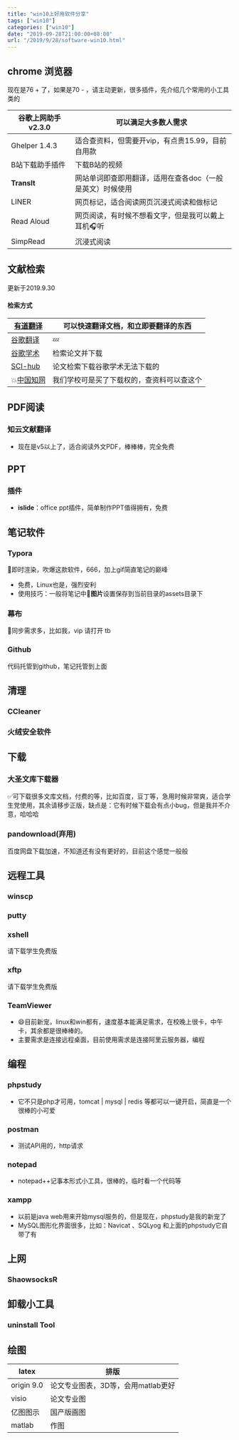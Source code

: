 ```yaml
---
title: "win10上好用软件分享"
tags: ["win10"]
categories: ["win10"]
date: "2019-09-28T21:00:00+08:00"
url: "/2019/9/28/software-win10.html"
---
```


## chrome 浏览器

现在是76 + 了，如果是70 - ，请主动更新，很多插件，先介绍几个常用的小工具类的

| 谷歌上网助手 v2.3.0 | 可以满足大多数人需求                                      |
| ------------------- | --------------------------------------------------------- |
| Ghelper 1.4.3       | 适合查资料，但需要开vip，有点贵15.99，目前自用款          |
| B站下载助手插件     | 下载B站的视频                                             |
| **Translt**         | 网站单词即查即用翻译，适用在查各doc（一般是英文）时候使用 |
| LINER               | 网页标记，适合阅读网页沉浸式阅读和做标记                  |
| Read Aloud          | 网页阅读，有时候不想看文字，但是我可以戴上耳机🎧听         |
| SimpRead            | 沉浸式阅读                                                |

## **文献检索**

更新于2019.9.30

#### 检索方式

| [有道翻译](http://fanyi.youdao.com/)                | 可以快速翻译文档，和立即要翻译的东西       |
| --------------------------------------------------- | ------------------------------------------ |
| [谷歌翻译](https://translate.google.cn/)            | 💤                                          |
| [谷歌学术](https://scholar.google.com.hk/?hl=zh-CN) | 检索论文并下载                             |
| [SCI-hub](https://sci-hub.tw)                       | 论文检索下载谷歌学术无法下载的             |
| 💥[中国知网](https://www.cnki.net/)                  | 我们学校可是买了下载权的，查资料可以查这个 |

## **PDF阅读**

### **知云文献翻译**

- 现在是v5以上了，适合阅读外文PDF，棒棒棒，完全免费

## PPT

### 插件

- **islide**：office ppt插件，简单制作PPT值得拥有，免费

## **笔记软件**

### **Typora**

💟即时渲染，吹爆这款软件，666，加上gif简直笔记的巅峰

- 免费，Linux也是，强烈安利
- 使用技巧：一般将笔记中💨**图片**设置保存到当前目录的assets目录下

### **幕布**

💟同步需求多，比如我，vip 请打开 tb

### Github

代码托管到github，笔记托管到上面

## 清理

### CCleaner

### 火绒安全软件

## 下载

### **大圣文库下载器**

✅可下载很多文库文档，付费的等，比如百度，豆丁等，急用时候非常爽，适合学生党使用，其余请移步正版，缺点是：它有时候下载会有点小bug，但是我并不介意，哈哈哈

### **pandownload**(弃用)

百度网盘下载加速，不知道还有没有更好的，目前这个感觉一般般

## **远程工具**

### winscp

### putty

### **xshell** 

请下载学生免费版

### **xftp** 

请下载学生免费版

### **TeamViewer**

- 😄目前新宠，linux和win都有，速度基本能满足需求，在校晚上很卡，中午卡，其余都是很棒棒的。
- 主要需求是连接远程桌面，目前使用需求是连接阿里云服务器，编程

## **编程**

### **phpstudy**

- 它不只是php才可用，tomcat | mysql | redis 等都可以一键开启，简直是一个很棒的小可爱

### **postman**

- 测试API用的，http请求

### **notepad**

- notepad++记事本形式小工具，很棒的，临时看一个代码等

### xampp

- 以前是java web用来开始mysql服务的，但是现在，phpstudy是我的新宠了
- MySQL图形化界面很多，比如：Navicat 、SQLyog 和上面的phpstudy它自带了有

## **上网**

### **ShaowsocksR**

## **卸载小工具**

### uninstall Tool

## 绘图

| latex      | 排版                               |
| ---------- | ---------------------------------- |
| origin 9.0 | 论文专业图表，3D等，会用matlab更好 |
| visio      | 论文专业图                         |
| 亿图图示   | 国产版画图                         |
| matlab     | 作图                               |

